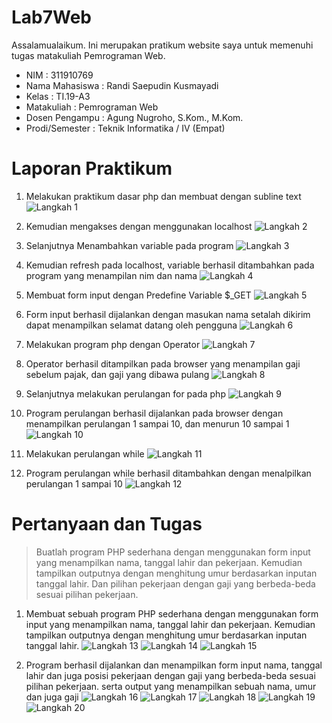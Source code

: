 # Lab7Web
Assalamualaikum. Ini merupakan pratikum website saya untuk memenuhi tugas matakuliah Pemrograman Web.

- NIM : 311910769
- Nama Mahasiswa : Randi Saepudin Kusmayadi
- Kelas : TI.19-A3
- Matakuliah : Pemrograman Web
- Dosen Pengampu : Agung Nugroho, S.Kom., M.Kom.
- Prodi/Semester : Teknik Informatika / IV (Empat)

# Laporan Praktikum
1. Melakukan praktikum dasar php dan membuat dengan subline text
   ![Langkah 1](https://user-images.githubusercontent.com/59683573/117527721-4b006780-aff8-11eb-8c36-6d486054244e.png)

2. Kemudian mengakses dengan menggunakan localhost
   ![Langkah 2](https://user-images.githubusercontent.com/59683573/117527732-5e133780-aff8-11eb-9f32-20875b9c2d11.png)

3. Selanjutnya Menambahkan variable pada program
   ![Langkah 3](https://user-images.githubusercontent.com/59683573/117527740-6ff4da80-aff8-11eb-94c5-6e0584b56b62.png)

4. Kemudian refresh pada localhost, variable berhasil ditambahkan pada program yang menampilan nim dan nama
   ![Langkah 4](https://user-images.githubusercontent.com/59683573/117527761-9a469800-aff8-11eb-93c1-1f010fc3710f.png)

5. Membuat form input dengan Predefine Variable $_GET
   ![Langkah 5](https://user-images.githubusercontent.com/59683573/117528350-ee9f4700-affb-11eb-935c-3f483c823b67.png)

6. Form input berhasil dijalankan dengan masukan nama setalah dikirim dapat menampilkan selamat datang oleh pengguna
   ![Langkah 6](https://user-images.githubusercontent.com/59683573/117528379-15f61400-affc-11eb-9023-5ba9a4f32d0a.png)

7. Melakukan program php dengan Operator
   ![Langkah 7](https://user-images.githubusercontent.com/59683573/117528626-4b4f3180-affd-11eb-9e43-12f92f432a95.png)

8. Operator berhasil ditampilkan pada browser yang menampilan gaji sebelum pajak, dan gaji yang dibawa pulang
   ![Langkah 8](https://user-images.githubusercontent.com/59683573/117528651-6752d300-affd-11eb-9d8e-7d26397e01d6.png)

9. Selanjutnya melakukan perulangan for pada php
   ![Langkah 9](https://user-images.githubusercontent.com/59683573/117528776-3030f180-affe-11eb-8582-06070b5ef410.png)

10. Program perulangan berhasil dijalankan pada browser dengan menampilkan perulangan 1 sampai 10, dan menurun 10 sampai 1
    ![Langkah 10](https://user-images.githubusercontent.com/59683573/117528794-4179fe00-affe-11eb-90df-07d0e94ae36d.png)

11. Melakukan perulangan while
    ![Langkah 11](https://user-images.githubusercontent.com/59683573/117528959-fca29700-affe-11eb-890d-26c84056abbe.png)

12. Program perulangan while berhasil ditambahkan dengan menalpilkan perulangan 1 sampai 10
    ![Langkah 12](https://user-images.githubusercontent.com/59683573/117528967-0b894980-afff-11eb-8312-c853034d8a9b.png)

# Pertanyaan dan Tugas
  >Buatlah program PHP sederhana dengan menggunakan form input yang menampilkan nama, tanggal lahir dan pekerjaan. Kemudian tampilkan outputnya dengan menghitung umur 
   berdasarkan inputan tanggal lahir. Dan pilihan pekerjaan dengan gaji yang berbeda-beda sesuai pilihan pekerjaan.
   
1. Membuat sebuah program PHP sederhana dengan menggunakan form input yang menampilkan nama, tanggal lahir dan pekerjaan. Kemudian tampilkan outputnya dengan menghitung umur 
   berdasarkan inputan tanggal lahir.
   ![Langkah 13](https://user-images.githubusercontent.com/59683573/117542467-f2a28780-b042-11eb-8d0e-4c4a44dab545.png)
   ![Langkah 14](https://user-images.githubusercontent.com/59683573/117542506-1bc31800-b043-11eb-80c4-6227867f3fce.png)
   ![Langkah 15](https://user-images.githubusercontent.com/59683573/117542531-3a291380-b043-11eb-94fb-6259b4fc4852.png)
   
2. Program berhasil dijalankan dan menampilkan form input nama, tanggal lahir dan juga posisi pekerjaan dengan gaji yang berbeda-beda sesuai pilihan pekerjaan. serta output yang 
   menampilkan sebuah nama, umur dan juga gaji
   ![Langkah 16](https://user-images.githubusercontent.com/59683573/117542633-a277f500-b043-11eb-8049-d750a05a8b4b.png)
   ![Langkah 17](https://user-images.githubusercontent.com/59683573/117542875-a9533780-b044-11eb-9408-a8d79f75acd4.png)
   ![Langkah 18](https://user-images.githubusercontent.com/59683573/117542890-b112dc00-b044-11eb-8a74-cb303976670a.png)
   ![Langkah 19](https://user-images.githubusercontent.com/59683573/117542896-b6702680-b044-11eb-9158-a77f15efc5f7.png)
   ![Langkah 20](https://user-images.githubusercontent.com/59683573/117542903-bc660780-b044-11eb-95f2-2f312a834b76.png)
